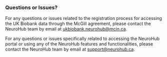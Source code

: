 ### Questions or Issues?
For any questions or issues related to the registration process for accessing the UK Biobank data through the McGill agreement, please contact the NeuroHub team by email at ukbiobank.neurohub@mcin.ca.

For any questions or issues specifically related to accessing the NeuroHub portal or using any of the NeuroHub features and functionalities, please contact the NeuroHub team by email at support@neurohub.ca.
